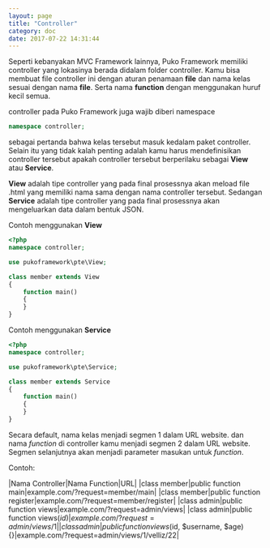 ```yaml
---
layout: page
title: "Controller"
category: doc
date: 2017-07-22 14:31:44
---
```



Seperti kebanyakan MVC Framework lainnya, Puko Framework memiliki controller yang lokasinya berada didalam folder controller.
Kamu bisa membuat file controller ini dengan aturan penamaan **file** dan nama kelas sesuai dengan nama **file**. 
Serta nama **function** dengan menggunakan huruf kecil semua.

controller pada Puko Framework juga wajib diberi namespace

```PHP
namespace controller;
```

sebagai pertanda bahwa kelas tersebut masuk kedalam paket controller.
Selain itu yang tidak kalah penting adalah kamu harus mendefinisikan controller tersebut apakah controller tersebut berperilaku sebagai
**View** atau **Service**. 

**View** adalah tipe controller yang pada final prosessnya akan meload file .html yang memiliki nama sama dengan nama controller tersebut.
Sedangan **Service** adalah tipe controller yang pada final prosessnya akan mengeluarkan data dalam bentuk JSON.

Contoh menggunakan **View**

```PHP
<?php
namespace controller;

use pukoframework\pte\View;

class member extends View
{   
    function main()
    {
    }
}
```

Contoh menggunakan **Service**

```PHP
<?php
namespace controller;

use pukoframework\pte\Service;

class member extends Service
{   
    function main()
    {
    }
}
```

Secara default, nama kelas menjadi segmen 1 dalam URL website.
dan nama *function* di controller kamu menjadi segmen 2 dalam URL website.
Segmen selanjutnya akan menjadi parameter masukan untuk *function*.

Contoh:

|Nama Controller|Nama Function|URL|
|class member|public function main|example.com/?request=member/main|
|class member|public function register|example.com/?request=member/register|
|class admin|public function views|example.com/?request=admin/views|
|class admin|public function views($id){}|example.com/?request=admin/views/1|
|class admin|public function views($id, $username, $age){}|example.com/?request=admin/views/1/velliz/22|


